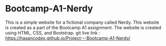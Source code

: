 ﻿# Bootcamp-A1-Nerdy
This is a simple website for a fictional company called Nerdy. This website is created as a part of the Bootcamp A1 assignment. The website is created using HTML, CSS, and Bootstrap.
git live link :  https://hasancodex.github.io/Project---Bootcamp-A1-Nerdy/
